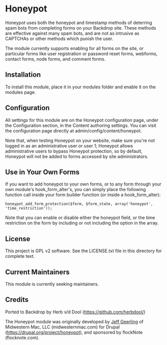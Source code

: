 Honeypot
========

Honeypot uses both the honeypot and timestamp methods of deterring spam bots from completing forms on your Backdrop site. These methods are effective against many spam bots, and are not as intrusive as CAPTCHAs or other methods which punish the user.

The module currently supports enabling for all forms on the site, or particular forms like user registration or password reset forms, webforms, contact forms, node forms, and comment forms.

Installation
------------

To install this module, place it in your modules folder and enable it on the modules page.


Configuration
-------------

All settings for this module are on the Honeypot configuration page, under the Configuration section, in the Content authoring settings. You can visit the configuration page directly at admin/config/content/honeypot.

Note that, when testing Honeypot on your website, make sure you're not logged in as an administrative user or user 1; Honeypot allows administrative users to bypass Honeypot protection, so by default, Honeypot will not be added to forms accessed by site administrators.

Use in Your Own Forms
---------------------

If you want to add honeypot to your own forms, or to any form through your own module's hook_form_alter's, you can simply place the following function call inside your form builder function (or inside a hook_form_alter):

```
honeypot_add_form_protection($form, $form_state, array('honeypot', 'time_restriction'));
```

Note that you can enable or disable either the honeypot field, or the time restriction on the form by including or not including the option in the array.

License
-------

This project is GPL v2 software. See the LICENSE.txt file in this directory for complete text.

Current Maintainers
-------------------

This module is currently seeking maintainers.

Credits
-------

Ported to Backdrop by Herb v/d Dool (https://github.com/herbdool/)

The Honeypot module was originally developed by [Jeff Geerling](https://www.drupal.org/u/geerlingguy) of Midwestern Mac,
LLC (midwesternmac.com) for Drupal (https://drupal.org/project/honeypot), and sponsored by flockNote (flocknote.com).
